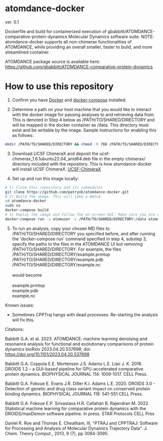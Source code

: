 atomdance-docker
================
ver. 0.1

Dockerfile and build for containerized execution of gbabbitt/ATOMDANCE-comparative-protein-dynamics Molecular Dynamics software suite.
NOTE: atomdance-docker supports all non-chimerax functionalities of ATOMDANCE, while providing an overall smaller, faster to build, and more streamlined container.

ATOMDANCE package source is available here: \
https://github.com/gbabbitt/ATOMDANCE-comparative-protein-dynamics

How to use this repository
==========================
1) Confirm you have [Docker](https://docs.docker.com/engine/install/) and [docker-compose](https://docs.docker.com/compose/install/linux/) installed.

2) Determine a path on your host machine that you would like to interact with the docker image for passing analyses to and retrieving data from. This is denoted in Step 4 below as /PATH/TO/SHARED/DIRECTORY and will be mapped in the docker container as /data. This directory must exist and be writable by the image. Sample instructions for enabling this as follows:
```bash
mkdir /PATH/TO/SHARED/DIRECTORY && chmod -R 766 /PATH/TO/SHARED/DIRECTORY
```

3) Download UCSF ChimeraX and deposit the ucsf-chimerax_1.6.1ubuntu22.04_amd64.deb file in the empty chimerax/ directory included with the repository. This is how atomdance-docker will install UCSF ChimeraX.
[UCSF-ChimeraX](https://www.cgl.ucsf.edu/chimerax/download.html)

4) Set up and run this image locally:
```bash
# 1) Clone this repository and its submodules
git clone https://github.com/patrynk/atomdance-docker.git
# 2) Build the image. This will take a WHILE. 
cd atomdance-docker
sudo su
docker-compose build
# 3) Deploy the image and follow the on-screen GUI. Make sure you are root user each time you execute this (i.e. sudo su)
docker-compose run -u atomuser -v /PATH/TO/SHARED/DIRECTORY:/data atomdance start
```

5) To run an analysis, copy your chosen MD files to /PATH/TO/SHARED/DIRECTORY you specified before, and after running the 'docker-compose run' command specified in step 4, substep 3, specify the paths to the files in the ATOMDANCE UI but removing /PATH/TO/SHARED/DIRECTORY.
For example, the files \
/PATH/TO/SHARED/DIRECTORY/example.prmtop \
/PATH/TO/SHARED/DIRECTORY/example.pdb \
/PATH/TO/SHARED/DIRECTORY/example.nc \
\
would become \
\
example.prmtop \
example.pdb \
example.nc

Known issues:
- Sometimes CPPTraj hangs with dead processes. Re-starting the analysis will fix this.

Citations:

Babbitt G.A. et al. 2023. ATOMDANCE: machine learning denoising and resonance analysis for functional and evolutionary comparisons of protein dynamics bioRxiv 2023.04.20.537698; doi: https://doi.org/10.1101/2023.04.20.537698

Babbitt G.A. Coppola E.E. Mortensen J.S. Adams L.E. Liao J. K. 2018. DROIDS 1.2 – a GUI-based pipeline for GPU-accelerated comparative protein dynamics. BIOPHYSICAL JOURNAL 114: 1009-1017. CELL Press.

Babbitt G.A. Fokoue E. Evans J.R. Diller K.I. Adams L.E. 2020. DROIDS 3.0 - Detection of genetic and drug class variant impact on conserved protein binding dynamics. BIOPHYSICAL JOURNAL 118: 541-551 CELL Press.

Babbitt G.A. Fokoue E.P. Srivastava H.R. Callahan B. Rajendran M. 2022. Statistical machine learning for comparative protein dynamics with the DROIDS/maxDemon software pipeline. In press. STAR Protocols CELL Pres

Daniel R. Roe and Thomas E. Cheatham, III, "PTRAJ and CPPTRAJ: Software for Processing and Analysis of Molecular Dynamics Trajectory Data". J. Chem. Theory Comput., 2013, 9 (7), pp 3084-3095.
